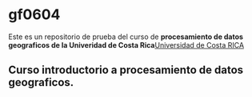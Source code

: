 # gf0604

Este es un repositorio de prueba del curso de **procesamiento de datos geograficos de la Univeridad de Costa Rica**[Universidad de Costa RICA](https://www.ucr.ac.cr/) 

## Curso introductorio a procesamiento de datos geograficos. 
